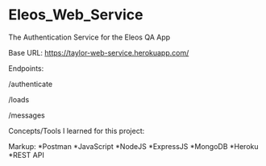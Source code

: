 # Eleos_Web_Service

The Authentication Service for the Eleos QA App

Base URL: https://taylor-web-service.herokuapp.com/

Endpoints:

  /authenticate

  /loads

  /messages

Concepts/Tools I learned for this project:

Markup: *Postman
*JavaScript
*NodeJS
*ExpressJS
*MongoDB
*Heroku
*REST API
